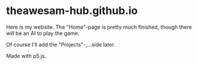 # theawesam-hub.github.io
Here is my website.
The "Home"-page is pretty much finished, though there *will* be an AI to play the game.

Of course I'll add the "Projects"-,...side later.

Made with p5.js.
